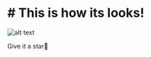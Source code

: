 # # This is how its looks!

![alt text](https://i.ibb.co/pjpMvFm/Screenshot-1596983182.png)

Give it a star🌟
